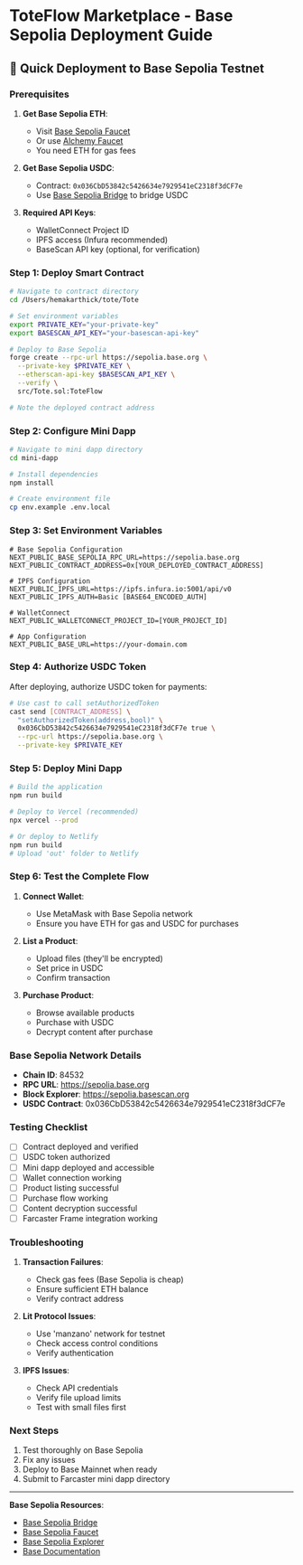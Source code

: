 # ToteFlow Marketplace - Base Sepolia Deployment Guide

## 🚀 Quick Deployment to Base Sepolia Testnet

### Prerequisites

1. **Get Base Sepolia ETH**:
   - Visit [Base Sepolia Faucet](https://bridge.base.org/deposit)
   - Or use [Alchemy Faucet](https://sepoliafaucet.com/)
   - You need ETH for gas fees

2. **Get Base Sepolia USDC**:
   - Contract: `0x036CbD53842c5426634e7929541eC2318f3dCF7e`
   - Use [Base Sepolia Bridge](https://bridge.base.org/) to bridge USDC

3. **Required API Keys**:
   - WalletConnect Project ID
   - IPFS access (Infura recommended)
   - BaseScan API key (optional, for verification)

### Step 1: Deploy Smart Contract

```bash
# Navigate to contract directory
cd /Users/hemakarthick/tote/Tote

# Set environment variables
export PRIVATE_KEY="your-private-key"
export BASESCAN_API_KEY="your-basescan-api-key"

# Deploy to Base Sepolia
forge create --rpc-url https://sepolia.base.org \
  --private-key $PRIVATE_KEY \
  --etherscan-api-key $BASESCAN_API_KEY \
  --verify \
  src/Tote.sol:ToteFlow

# Note the deployed contract address
```

### Step 2: Configure Mini Dapp

```bash
# Navigate to mini dapp directory
cd mini-dapp

# Install dependencies
npm install

# Create environment file
cp env.example .env.local
```

### Step 3: Set Environment Variables

```env
# Base Sepolia Configuration
NEXT_PUBLIC_BASE_SEPOLIA_RPC_URL=https://sepolia.base.org
NEXT_PUBLIC_CONTRACT_ADDRESS=0x[YOUR_DEPLOYED_CONTRACT_ADDRESS]

# IPFS Configuration
NEXT_PUBLIC_IPFS_URL=https://ipfs.infura.io:5001/api/v0
NEXT_PUBLIC_IPFS_AUTH=Basic [BASE64_ENCODED_AUTH]

# WalletConnect
NEXT_PUBLIC_WALLETCONNECT_PROJECT_ID=[YOUR_PROJECT_ID]

# App Configuration
NEXT_PUBLIC_BASE_URL=https://your-domain.com
```

### Step 4: Authorize USDC Token

After deploying, authorize USDC token for payments:

```bash
# Use cast to call setAuthorizedToken
cast send [CONTRACT_ADDRESS] \
  "setAuthorizedToken(address,bool)" \
  0x036CbD53842c5426634e7929541eC2318f3dCF7e true \
  --rpc-url https://sepolia.base.org \
  --private-key $PRIVATE_KEY
```

### Step 5: Deploy Mini Dapp

```bash
# Build the application
npm run build

# Deploy to Vercel (recommended)
npx vercel --prod

# Or deploy to Netlify
npm run build
# Upload 'out' folder to Netlify
```

### Step 6: Test the Complete Flow

1. **Connect Wallet**:
   - Use MetaMask with Base Sepolia network
   - Ensure you have ETH for gas and USDC for purchases

2. **List a Product**:
   - Upload files (they'll be encrypted)
   - Set price in USDC
   - Confirm transaction

3. **Purchase Product**:
   - Browse available products
   - Purchase with USDC
   - Decrypt content after purchase

### Base Sepolia Network Details

- **Chain ID**: 84532
- **RPC URL**: https://sepolia.base.org
- **Block Explorer**: https://sepolia.basescan.org
- **USDC Contract**: 0x036CbD53842c5426634e7929541eC2318f3dCF7e

### Testing Checklist

- [ ] Contract deployed and verified
- [ ] USDC token authorized
- [ ] Mini dapp deployed and accessible
- [ ] Wallet connection working
- [ ] Product listing successful
- [ ] Purchase flow working
- [ ] Content decryption successful
- [ ] Farcaster Frame integration working

### Troubleshooting

1. **Transaction Failures**:
   - Check gas fees (Base Sepolia is cheap)
   - Ensure sufficient ETH balance
   - Verify contract address

2. **Lit Protocol Issues**:
   - Use 'manzano' network for testnet
   - Check access control conditions
   - Verify authentication

3. **IPFS Issues**:
   - Check API credentials
   - Verify file upload limits
   - Test with small files first

### Next Steps

1. Test thoroughly on Base Sepolia
2. Fix any issues
3. Deploy to Base Mainnet when ready
4. Submit to Farcaster mini dapp directory

---

**Base Sepolia Resources**:
- [Base Sepolia Bridge](https://bridge.base.org/)
- [Base Sepolia Faucet](https://bridge.base.org/deposit)
- [Base Sepolia Explorer](https://sepolia.basescan.org)
- [Base Documentation](https://docs.base.org/)
